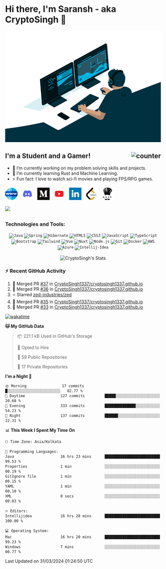 # Hi there, I'm Saransh - aka CryptoSingh 👋

<div align="center">
<img src="https://github.com/CryptoSingh1337/CryptoSingh1337/blob/master/icons/code.gif" height="360px" width="640px" alt="gif"/>
</div>

## I'm a Student and a Gamer!<img src="https://komarev.com/ghpvc/?username=cryptosingh1337" alt="counter" align="right"/>

- 🔭 I’m currently working on my problem solving skills and projects.
- 🌱 I’m currently learning Rust and Machine Learning.
- ⚡ Fun fact: I love to watch sci-fi movies and playing FPS/RPG games.

<a href="https://saranshkumar.live/" target="_blank"><img alt="website" height="40px" width="40px" src="./icons/world-wide-web.svg"/></a>&nbsp;&nbsp;
<a href="https://discord.gg/6efHuzv" target="_blank"><img alt="discord" height="40px" width="40px" src="https://raw.githubusercontent.com/edent/SuperTinyIcons/master/images/svg/discord.svg"/></a>&nbsp;&nbsp;
<a href="https://cryptosingh1337.medium.com/" target="_blank"><img alt="Medium" height="40px" width="40px" src="https://raw.githubusercontent.com/edent/SuperTinyIcons/master/images/svg/medium.svg"/></a>&nbsp;&nbsp;
<a href="https://youtube.com/cryptosingh" target="_blank"><img alt="youtube" height="40px" width="40px" src="https://raw.githubusercontent.com/edent/SuperTinyIcons/master/images/svg/youtube.svg"/></a>&nbsp;&nbsp;
<a href="https://linkedin.com/in/saransh-kumar-2k19/" target="_blank"><img alt="linkedin" height="40px" width="40px" src="https://raw.githubusercontent.com/edent/SuperTinyIcons/master/images/svg/linkedin.svg"/></a>&nbsp;&nbsp;
<a href="https://leetcode.com/cryptosingh/" target="_blank"><img alt="leetcode" height="40px" width="40px" src="./icons/leetcode.svg"/></a>&nbsp;&nbsp;
<a href="https://codechef.com/users/cryptosingh" target="_blank"><img alt="codechef" height="40px" width="40px" src="./icons/codechef.svg"/></a>
<br>
<br>
<a href="https://github.com/CryptoSingh1337/cryptosingh1337.github.io/raw/master/static/resume/SaranshKumar-Resume.pdf" download>![](https://img.shields.io/badge/Download-R%C3%A9sum%C3%A9-blue?style=plastic)</a>

##

### Technologies and Tools:

<div align="center">
 <code><img alt="Java" height="40px" width="40px" src="https://raw.githubusercontent.com/tomchen/stack-icons/master/logos/java.svg" title="Java"/></code>
 <code><img alt="Spring" height="40px" width="40px" src="https://raw.githubusercontent.com/tomchen/stack-icons/master/logos/spring.svg" title="Spring"/></code>
 <code><img alt="Hibernate" height="40px" width="40px" src="https://raw.githubusercontent.com/tomchen/stack-icons/master/logos/hibernate.svg" title="Hibernate"/></code>
 <code><img alt="HTML5" height="40px" width="40px" src="https://raw.githubusercontent.com/tomchen/stack-icons/master/logos/html-5.svg" title="HTML5"/></code>
 <code><img alt="CSS3" height="40px" width="40px" src="https://raw.githubusercontent.com/tomchen/stack-icons/master/logos/css-3.svg" title="CSS3"/></code>
 <code><img alt="JavaScript" height="40px" width="40px" src="https://raw.githubusercontent.com/tomchen/stack-icons/master/logos/javascript.svg" title="JavaScript"/></code>
 <code><img alt="TypeScript" height="40px" width="40px" src="https://raw.githubusercontent.com/get-icon/geticon/master/icons/typescript-icon.svg" title="TypeScript"/></code>
 <code><img alt="Bootstrap" height="40px" width="40px" src="https://raw.githubusercontent.com/get-icon/geticon/master/icons/bootstrap.svg" title="Bootstrap"/></code>
 <code><img alt="Tailwind" height="40px" width="40px" src="https://raw.githubusercontent.com/get-icon/geticon/master/icons/tailwindcss-icon.svg" title="Tailwind CSS"/></code>
 <code><img alt="Vue" height="40px" width="40px" src="https://raw.githubusercontent.com/tomchen/stack-icons/master/logos/vue.svg" title="Vue 3"/></code>
 <code><img alt="Nuxt" height="40px" width="40px" src="https://raw.githubusercontent.com/get-icon/geticon/master/icons/nuxt-icon.svg" title="Nuxt 3"/></code>
 <code><img alt="Node.js" height="40px" width="40px" src="https://raw.githubusercontent.com/get-icon/geticon/master/icons/nodejs-icon.svg" title="Node.js"/></code>
 <code><img alt="Git" height="40px" width="40px" src="https://raw.githubusercontent.com/tomchen/stack-icons/master/logos/git-icon.svg" title="Git"/></code>
 <code><img alt="Docker" height="40px" width="40px" src="https://raw.githubusercontent.com/tomchen/stack-icons/master/logos/docker-icon.svg" title="Docker"/></code>
 <code><img alt="AWS" height="40px" width="40px" src="https://raw.githubusercontent.com/get-icon/geticon/master/icons/aws.svg" title="AWS"/></code>
 <code><img alt="Azure" height="40px" width="40px" src="https://raw.githubusercontent.com/get-icon/geticon/master/icons/azure-icon.svg" title="Azure"/></code>
 <code><img alt="Intellij-Idea" height="40px" width="40px" src="https://raw.githubusercontent.com/tomchen/stack-icons/master/logos/intellij-idea.svg" title="Intellij-IDEA"/></code>
</div>
<br>
<div align="center">
<img  alt="CryptoSingh's Stats" src="https://github-readme-stats-clone.vercel.app/api?username=CryptoSingh1337&show_icons=true&bg_color=FFFFFF&title_color=003140&icon_color=003140&text_color=0486AA" title="Stats"/>
</div>

### ⚡ Recent GitHub Activity

<!--RECENT_ACTIVITY:start-->

1. 🎉 Merged PR [#37](https://github.com/CryptoSingh1337/cryptosingh1337.github.io/pull/37) in [CryptoSingh1337/cryptosingh1337.github.io](https://github.com/CryptoSingh1337/cryptosingh1337.github.io)
2. 🎉 Merged PR [#36](https://github.com/CryptoSingh1337/cryptosingh1337.github.io/pull/36) in [CryptoSingh1337/cryptosingh1337.github.io](https://github.com/CryptoSingh1337/cryptosingh1337.github.io)
3. ⭐ Starred [zed-industries/zed](https://github.com/zed-industries/zed)
4. 🎉 Merged PR [#35](https://github.com/CryptoSingh1337/cryptosingh1337.github.io/pull/35) in [CryptoSingh1337/cryptosingh1337.github.io](https://github.com/CryptoSingh1337/cryptosingh1337.github.io)
5. 🎉 Merged PR [#33](https://github.com/CryptoSingh1337/cryptosingh1337.github.io/pull/33) in [CryptoSingh1337/cryptosingh1337.github.io](https://github.com/CryptoSingh1337/cryptosingh1337.github.io)
<!--RECENT_ACTIVITY:end-->

[![wakatime](https://wakatime.com/badge/user/b9df6102-292d-4e04-8c49-0347a58ded19.svg)](https://wakatime.com/@b9df6102-292d-4e04-8c49-0347a58ded19)
<!--START_SECTION:waka-->
**🐱 My GitHub Data** 

> 📦 221.1 kB Used in GitHub's Storage 
 > 
> 💼 Opted to Hire
 > 
> 📜 59 Public Repositories 
 > 
> 🔑 17 Private Repositories 
 > 
**I'm a Night 🦉** 

```text
🌞 Morning                17 commits          █░░░░░░░░░░░░░░░░░░░░░░░░   02.77 % 
🌆 Daytime                127 commits         █████░░░░░░░░░░░░░░░░░░░░   20.68 % 
🌃 Evening                333 commits         ██████████████░░░░░░░░░░░   54.23 % 
🌙 Night                  137 commits         ██████░░░░░░░░░░░░░░░░░░░   22.31 % 
```


📊 **This Week I Spent My Time On** 

```text
🕑︎ Time Zone: Asia/Kolkata

💬 Programming Languages: 
Java                     16 hrs 23 mins      █████████████████████████   99.53 % 
Properties               1 min               ░░░░░░░░░░░░░░░░░░░░░░░░░   00.19 % 
GitIgnore file           1 min               ░░░░░░░░░░░░░░░░░░░░░░░░░   00.15 % 
YAML                     1 min               ░░░░░░░░░░░░░░░░░░░░░░░░░   00.10 % 
XML                      0 secs              ░░░░░░░░░░░░░░░░░░░░░░░░░   00.03 % 

🔥 Editors: 
Intellijidea             16 hrs 28 mins      █████████████████████████   100.00 % 

💻 Operating System: 
Mac                      16 hrs 20 mins      █████████████████████████   99.23 % 
Windows                  7 mins              ░░░░░░░░░░░░░░░░░░░░░░░░░   00.77 % 
```


 Last Updated on 31/03/2024 01:24:50 UTC
<!--END_SECTION:waka-->
